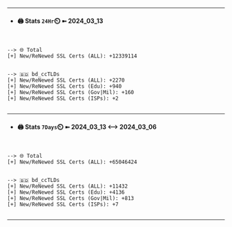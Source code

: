 

---
- #### 🖨️ **Stats** `24Hr`⏲️ ➼ 2024_03_13
```console


--> 🌐 Total
[+] New/ReNewed SSL Certs (ALL): +12339114


--> 🇧🇩 bd_ccTLDs
[+] New/ReNewed SSL Certs (ALL): +2270
[+] New/ReNewed SSL Certs (Edu): +940
[+] New/ReNewed SSL Certs (Gov|Mil): +160
[+] New/ReNewed SSL Certs (ISPs): +2


```

---
- #### 🖨️ **Stats** `7Days`⏲️ ➼ 2024_03_13 <--> 2024_03_06
```console


--> 🌐 Total
[+] New/ReNewed SSL Certs (ALL): +65046424


--> 🇧🇩 bd_ccTLDs
[+] New/ReNewed SSL Certs (ALL): +11432
[+] New/ReNewed SSL Certs (Edu): +4136
[+] New/ReNewed SSL Certs (Gov|Mil): +813
[+] New/ReNewed SSL Certs (ISPs): +7


```

---

